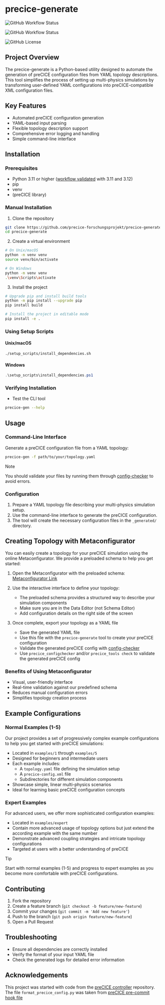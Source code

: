 # precice-generate

![GitHub Workflow Status](https://img.shields.io/github/actions/workflow/status/precice-forschungsprojekt/precice-generate/check.yml?label=Examples%20generation%20and%20validation%20using%20config-checker)

![GitHub Workflow Status](https://img.shields.io/github/actions/workflow/status/precice-forschungsprojekt/precice-generate/installation.yml?label=Installation%20Checker)

![GitHub License](https://img.shields.io/github/license/precice-forschungsprojekt/precice-generate)



## Project Overview

The precice-generate is a Python-based utility designed to automate the generation of preCICE configuration files from YAML topology descriptions. This tool simplifies the process of setting up multi-physics simulations by transforming user-defined YAML configurations into preCICE-compatible XML configuration files.

## Key Features

- Automated preCICE configuration generation
- YAML-based input parsing
- Flexible topology description support
- Comprehensive error logging and handling
- Simple command-line interface

## Installation

### Prerequisites
- Python 3.11 or higher ([workflow validated](https://github.com/precice-forschungsprojekt/precice-generate/actions/workflows/installation.yml) with 3.11 and 3.12)
- pip
- venv
- (preCICE library)

### Manual Installation

1. Clone the repository
```bash
git clone https://github.com/precice-forschungsprojekt/precice-generate.git
cd precice-generate
```

2. Create a virtual environment
```bash
# On Unix/macOS
python -m venv venv
source venv/bin/activate

# On Windows
python -m venv venv
.\venv\Scripts\activate
```

3. Install the project
```bash
# Upgrade pip and install build tools
python -m pip install --upgrade pip
pip install build

# Install the project in editable mode
pip install -e .
```

### Using Setup Scripts

#### Unix/macOS
```bash
./setup_scripts/install_dependencies.sh
```

#### Windows
```powershell
.\setup_scripts\install_dependencies.ps1
```

### Verifying Installation

- Test the CLI tool
```bash
precice-gen --help
```

## Usage

### Command-Line Interface

Generate a preCICE configuration file from a YAML topology:

```bash
precice-gen -f path/to/your/topology.yaml
```

> [!NOTE]
> You should validate your files by running them through [config-checker](https://github.com/precice-forschungsprojekt/config-checker) to avoid errors.

### Configuration

1. Prepare a YAML topology file describing your multi-physics simulation setup.
2. Use the command-line interface to generate the preCICE configuration.
3. The tool will create the necessary configuration files in the `_generated/` directory.

## Creating Topology with Metaconfigurator

You can easily create a topology for your preCICE simulation using the online Metaconfigurator. We provide a preloaded schema to help you get started:

1. Open the Metaconfigurator with the preloaded schema: [Metaconfigurator Link](https://metaconfigurator.github.io/meta-configurator/?schema=https://github.com/precice-forschungsprojekt/precice-generate/blob/main/schemas/topology-schema.json&settings=https://github.com/precice-forschungsprojekt/precice-structure-generator/blob/main/templates/metaConfiguratorSettings.json)

2. Use the interactive interface to define your topology:
   - The preloaded schema provides a structured way to describe your simulation components
   - Make sure you are in the Data Editor (not Schema Editor)
   - Add configuration details on the right side of the screen

3. Once complete, export your topology as a YAML file
   - Save the generated YAML file
   - Use this file with the `precice-generate` tool to create your preCICE configuration
   - Validate the generated preCICE config with [config-checker](https://github.com/precice-forschungsprojekt/config-checker)
   - Use `precice_configchecker` and/or `precice_tools check` to validate the generated preCICE config

### Benefits of Using Metaconfigurator
- Visual, user-friendly interface
- Real-time validation against our predefined schema
- Reduces manual configuration errors
- Simplifies topology creation process

## Example Configurations

### Normal Examples (1-5)
Our project provides a set of progressively complex example configurations to help you get started with preCICE simulations:

- Located in `examples/1` through `examples/5`
- Designed for beginners and intermediate users
- Each example includes:
  - A `topology.yaml` file defining the simulation setup
  - A `precice-config.xml` file
  - Subdirectories for different simulation components
- Showcase simple, linear multi-physics scenarios
- Ideal for learning basic preCICE configuration concepts

### Expert Examples
For advanced users, we offer more sophisticated configuration examples:

- Located in `examples/expert`
- Contain more advanced usage of topology options but just extend the according example with the same number
- Demonstrate advanced coupling strategies and intricate topology configurations
- Targeted at users with a better understanding of preCICE

> [!TIP]
> Start with normal examples (1-5) and progress to expert examples as you become more comfortable with preCICE configurations.

## Contributing

1. Fork the repository
2. Create a feature branch (`git checkout -b feature/new-feature`)
3. Commit your changes (`git commit -m 'Add new feature'`)
4. Push to the branch (`git push origin feature/new-feature`)
5. Open a Pull Request

## Troubleshooting

- Ensure all dependencies are correctly installed
- Verify the format of your input YAML file
- Check the generated logs for detailed error information

## Acknowledgements

This project was started with code from the [preCICE controller](https://github.com/precice/controller) repository.
The file `format_precice_config.py` was taken from [preCICE pre-commit hook file](https://github.com/precice/precice-pre-commit-hooks/blob/main/format_precice_config/format_precice_config.py)
